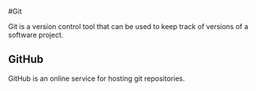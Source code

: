 #Git 
 <p>Git is a version control tool that can be used to keep track of versions of a software project.</p>
<h2>GitHub</h2>
<p>GitHub is an online service for hosting git repositories.  </p>